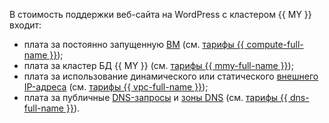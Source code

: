 В стоимость поддержки веб-сайта на WordPress с кластером {{ MY }} входит:
* плата за постоянно запущенную [ВМ](../../../compute/concepts/vm.md) (см. [тарифы {{ compute-full-name }}](../../../compute/pricing.md));
* плата за кластер БД {{ MY }} (см. [тарифы {{ mmy-full-name }}](../../../managed-mysql/pricing.md));
* плата за использование динамического или статического [внешнего IP-адреса](../../../vpc/concepts/address.md#public-addresses) (см. [тарифы {{ vpc-full-name }}](../../../vpc/pricing.md));
* плата за публичные [DNS-запросы](../../../glossary/dns.md) и [зоны DNS](../../../dns/concepts/dns-zone.md) (см. [тарифы {{ dns-full-name }}](../../../dns/pricing.md)).